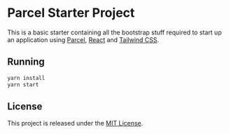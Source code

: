 Parcel Starter Project
======================

This is a basic starter containing all the bootstrap stuff required to start up an application using
[Parcel](https://parceljs.org/), [React](https://reactjs.org/) and [Tailwind CSS](https://tailwindcss.com/).

## Running

```bash
yarn install
yarn start
```

## License

This project is released under the [MIT License](https://opensource.org/licenses/MIT).
